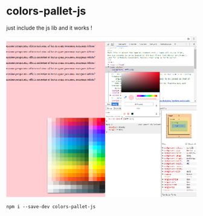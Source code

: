 # colors-pallet-js 

just include the js lib and it works !


![alt text](https://raw.githubusercontent.com/insetavijit/screen-shorts/master/color-pallet-js-main-image.png)


```
npm i --save-dev colors-pallet-js

```
